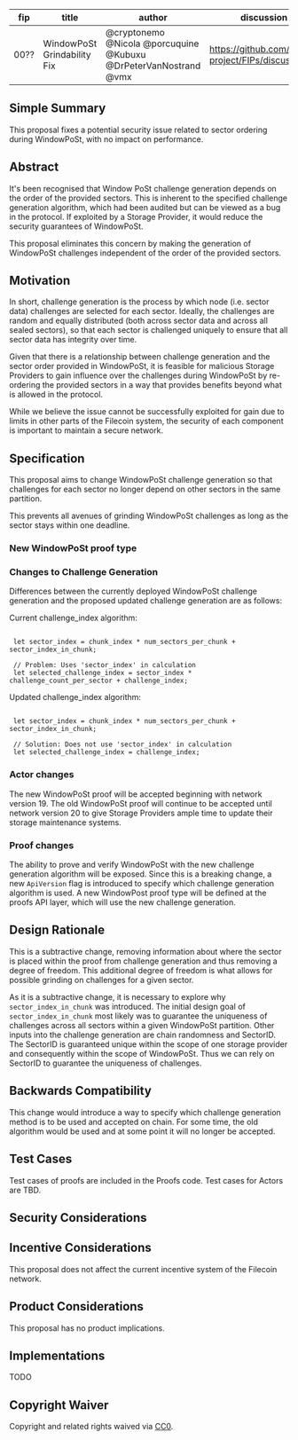| fip | title | author | discussion-to | status | type | category | created |
| --- | --- | --- | --- | --- | --- | --- | --- |
| 00?? | WindowPoSt Grindability Fix | @cryptonemo @Nicola @porcuquine @Kubuxu  @DrPeterVanNostrand @vmx   | https://github.com/filecoin-project/FIPs/discussions/656 | draft | technical | core | 09 mar 2023 |

## Simple Summary

This proposal fixes a potential security issue related to sector ordering during WindowPoSt, with no impact on performance.

## Abstract

It's been recognised that Window PoSt challenge generation depends on the order of the provided sectors.  This is inherent to the specified challenge generation algorithm, which had been audited but can be viewed as a bug in the protocol. If exploited by a Storage Provider, it would reduce the security guarantees of WindowPoSt.

This proposal eliminates this concern by making the generation of WindowPoSt challenges independent of the order of the provided sectors.

## Motivation

In short, challenge generation is the process by which node (i.e. sector data) challenges are selected for each sector.  Ideally, the challenges are random and equally distributed (both across sector data and across all sealed sectors), so that each sector is challenged uniquely to ensure that all sector data has integrity over time.

Given that there is a relationship between challenge generation and the sector order provided in WindowPoSt, it is feasible for malicious Storage Providers to gain influence over the challenges during WindowPoSt by re-ordering the provided sectors in a way that provides benefits beyond what is allowed in the protocol.

While we believe the issue cannot be successfully exploited for gain due to limits in other parts of the Filecoin system, the security of each component is important to maintain a secure network.

## Specification

This proposal aims to change WindowPoSt challenge generation so that challenges for each sector no longer depend on other sectors in the same partition.

This prevents all avenues of grinding WindowPoSt challenges as long as the sector stays within one deadline.

### New WindowPoSt proof type

### Changes to Challenge Generation

Differences between the currently deployed WindowPoSt challenge generation and the proposed updated challenge generation are as follows:

Current challenge_index algorithm:

```

 let sector_index = chunk_index * num_sectors_per_chunk + sector_index_in_chunk;

 // Problem: Uses 'sector_index' in calculation
 let selected_challenge_index = sector_index * challenge_count_per_sector + challenge_index;

```

Updated challenge_index algorithm:

```

 let sector_index = chunk_index * num_sectors_per_chunk + sector_index_in_chunk;

 // Solution: Does not use 'sector_index' in calculation
 let selected_challenge_index = challenge_index;

```

### Actor changes

The new WindowPoSt proof will be accepted beginning with network version 19.
The old WindowPoSt proof will continue to be accepted until network version 20 to give Storage Providers ample time to update their storage maintenance systems.

### Proof changes

The ability to prove and verify WindowPoSt with the new challenge generation algorithm will be exposed. Since this is a breaking change, a new `ApiVersion` flag is introduced to specify which challenge generation algorithm is used. A new WindowPost proof type will be defined at the proofs API layer, which will use the new challenge generation.

## Design Rationale

This is a subtractive change, removing information about where the sector is placed within the proof from challenge generation and thus removing a degree of freedom. This additional degree of freedom is what allows for possible grinding on challenges for a given sector.

As it is a subtractive change, it is necessary to explore why `sector_index_in_chunk` was introduced. The initial design goal of `sector_index_in_chunk` most likely was to guarantee the uniqueness of challenges across all sectors within a given WindowPoSt partition. Other inputs into the challenge generation are chain randomness and SectorID. The SectorID is guaranteed unique within the scope of one storage provider and consequently within the scope of WindowPoSt. Thus we can rely on SectorID to guarantee the uniqueness of challenges.

## Backwards Compatibility

This change would introduce a way to specify which challenge generation method is to be used and accepted on chain.  For some time, the old algorithm would be used and at some point it will no longer be accepted.

## Test Cases

Test cases of proofs are included in the Proofs code.
Test cases for Actors are TBD.

## Security Considerations

## Incentive Considerations

This proposal does not affect the current incentive system of the Filecoin network.

## Product Considerations

This proposal has no product implications.

## Implementations

TODO

## Copyright Waiver

Copyright and related rights waived via [CC0](https://creativecommons.org/publicdomain/zero/1.0/).
